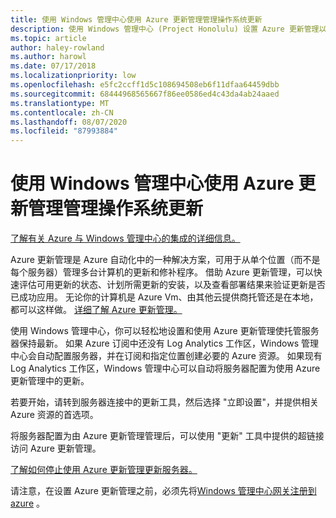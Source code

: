 ```yaml
---
title: 使用 Windows 管理中心使用 Azure 更新管理管理操作系统更新
description: 使用 Windows 管理中心 (Project Honolulu) 设置 Azure 更新管理以管理 OS 更新。
ms.topic: article
author: haley-rowland
ms.author: harowl
ms.date: 07/17/2018
ms.localizationpriority: low
ms.openlocfilehash: e5fc2ccff1d5c108694508eb6f11dfaa64459dbb
ms.sourcegitcommit: 68444968565667f86ee0586ed4c43da4ab24aaed
ms.translationtype: MT
ms.contentlocale: zh-CN
ms.lasthandoff: 08/07/2020
ms.locfileid: "87993884"
---
```

# <a name="use-windows-admin-center-to-manage-operating-system-updates-with-azure-update-management"></a>使用 Windows 管理中心使用 Azure 更新管理管理操作系统更新

[了解有关 Azure 与 Windows 管理中心的集成的详细信息。](./index.md)

Azure 更新管理是 Azure 自动化中的一种解决方案，可用于从单个位置（而不是每个服务器）管理多台计算机的更新和修补程序。 借助 Azure 更新管理，可以快速评估可用更新的状态、计划所需更新的安装，以及查看部署结果来验证更新是否已成功应用。 无论你的计算机是 Azure Vm、由其他云提供商托管还是在本地，都可以这样做。 [详细了解 Azure 更新管理。](/azure/automation/automation-update-management)

使用 Windows 管理中心，你可以轻松地设置和使用 Azure 更新管理使托管服务器保持最新。 如果 Azure 订阅中还没有 Log Analytics 工作区，Windows 管理中心会自动配置服务器，并在订阅和指定位置创建必要的 Azure 资源。 如果现有 Log Analytics 工作区，Windows 管理中心可以自动将服务器配置为使用 Azure 更新管理中的更新。

若要开始，请转到服务器连接中的更新工具，然后选择 "立即设置"，并提供相关 Azure 资源的首选项。

将服务器配置为由 Azure 更新管理管理后，可以使用 "更新" 工具中提供的超链接访问 Azure 更新管理。

[了解如何停止使用 Azure 更新管理更新服务器。](azure-monitor.md#disabling-monitoring)

请注意，在设置 Azure 更新管理之前，必须先将[Windows 管理中心网关注册到 azure](./azure-integration.md) 。